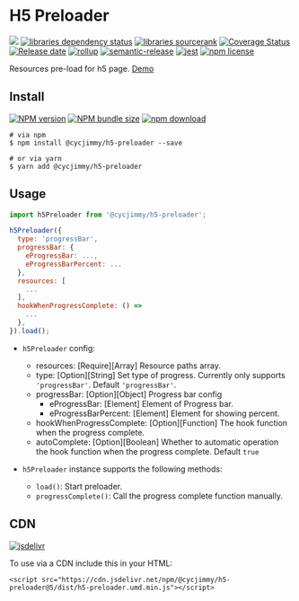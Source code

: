 # H5 Preloader
![][workflows-badge-image]
[![libraries dependency status][libraries-status-image]][libraries-status-url]
[![libraries sourcerank][libraries-sourcerank-image]][libraries-sourcerank-url]
[![Coverage Status][coverage-image]][coverage-url]
[![Release date][release-date-image]][release-url]
[![rollup][rollup-image]][rollup-url]
[![semantic-release][semantic-image]][semantic-url]
[![jest][jest-image]][jest-url]
[![npm license][license-image]][download-url]

Resources pre-load for h5 page. [Demo][github-pages-url]

## Install
[![NPM version][npm-image]][npm-url]
[![NPM bundle size][npm-bundle-size-image]][npm-url]
[![npm download][download-image]][download-url]

```shell
# via npm
$ npm install @cycjimmy/h5-preloader --save

# or via yarn
$ yarn add @cycjimmy/h5-preloader
```

## Usage
```javascript
import h5Preloader from '@cycjimmy/h5-preloader';

h5Preloader({
  type: 'progressBar',
  progressBar: {
    eProgressBar: ...,
    eProgressBarPercent: ...
  },
  resources: [
    ...
  ],
  hookWhenProgressComplete: () => 
    ...
  },
}).load();
```

* `h5Preloader` config:
  * resources: [Require][Array] Resource paths array.
  * type: [Option][String] Set type of progress. Currently only supports `'progressBar'`. Default `'progressBar'`.
  * progressBar: [Option][Object] Progress bar config
    * eProgressBar: [Element] Element of Progress bar.
    * eProgressBarPercent: [Element] Element for showing percent.
  * hookWhenProgressComplete: [Option][Function] The hook function when the progress complete.
  * autoComplete: [Option][Boolean] Whether to automatic operation the hook function when the progress complete. Default `true`
  
* `h5Preloader` instance supports the following methods:
  * `load()`: Start preloader.
  * `progressComplete()`: Call the progress complete function manually.

## CDN
[![jsdelivr][jsdelivr-image]][jsdelivr-url]

To use via a CDN include this in your HTML:
```text
<script src="https://cdn.jsdelivr.net/npm/@cycjimmy/h5-preloader@5/dist/h5-preloader.umd.min.js"></script>
```

<!-- Links: -->
[npm-image]: https://img.shields.io/npm/v/@cycjimmy/h5-preloader
[npm-url]: https://npmjs.org/package/@cycjimmy/h5-preloader
[npm-bundle-size-image]: https://img.shields.io/bundlephobia/min/@cycjimmy/h5-preloader

[download-image]: https://img.shields.io/npm/dt/@cycjimmy/h5-preloader
[download-url]: https://npmjs.org/package/@cycjimmy/h5-preloader

[jsdelivr-image]: https://img.shields.io/jsdelivr/npm/hy/@cycjimmy/h5-preloader
[jsdelivr-url]: https://www.jsdelivr.com/package/npm/@cycjimmy/h5-preloader

[workflows-badge-image]: https://github.com/cycjimmy/h5-preloader/workflows/Test%20CI/badge.svg

[libraries-status-image]: https://img.shields.io/librariesio/release/npm/@cycjimmy/h5-preloader
[libraries-sourcerank-image]: https://img.shields.io/librariesio/sourcerank/npm/@cycjimmy/h5-preloader
[libraries-status-url]: https://libraries.io/github/cycjimmy/h5-preloader
[libraries-sourcerank-url]: https://libraries.io/npm/@cycjimmy%2Fh5-preloader

[coverage-image]: https://img.shields.io/coveralls/github/cycjimmy/h5-preloader
[coverage-url]: https://coveralls.io/github/cycjimmy/h5-preloader

[release-date-image]: https://img.shields.io/github/release-date/cycjimmy/h5-preloader
[release-url]: https://github.com/cycjimmy/h5-preloader/releases

[rollup-image]: https://img.shields.io/github/package-json/dependency-version/cycjimmy/h5-preloader/dev/rollup
[rollup-url]: https://github.com/rollup/rollup

[semantic-image]: https://img.shields.io/badge/%20%20%F0%9F%93%A6%F0%9F%9A%80-semantic--release-e10079.svg
[semantic-url]: https://github.com/semantic-release/semantic-release

[jest-image]: https://img.shields.io/badge/tested_with-jest-99424f.svg
[jest-url]: https://github.com/facebook/jest

[license-image]: https://img.shields.io/npm/l/@cycjimmy/h5-preloader

[github-pages-url]: https://cycjimmy.github.io/h5-preloader/

